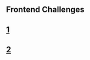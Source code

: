 ## Frontend Challenges

## [1](https://ukeskin.github.io/frontend-challenge/1)
## [2](https://ukeskin.github.io/frontend-challenge/2)